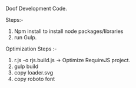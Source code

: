 Doof Development Code.

Steps:-
1. Npm install to install node packages/libraries
2. run Gulp.


Optimization Steps :-

1. r.js -o rjs.build.js -> Optimize RequireJS project.
2. gulp build
3. copy loader.svg
4. copy roboto font
